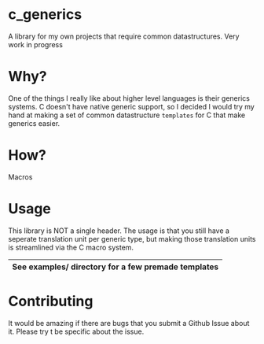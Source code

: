 # c_generics
A library for my own projects that require common datastructures. Very work in progress

# Why?
One of the things I really like about higher level languages is their generics systems.
C doesn't have native generic support, so I decided I would try my hand at making a set of common datastructure `templates` for C that make generics easier.

# How?
Macros

# Usage
This library is NOT a single header. The usage is that you still have a seperate translation unit per generic type, but making those translation units is streamlined via the C macro system.

| See examples/ directory for a few premade templates |
|-----------------------------------------------------|

# Contributing
It would be amazing if there are bugs that you submit a Github Issue about it. Please try t be specific about the issue.
